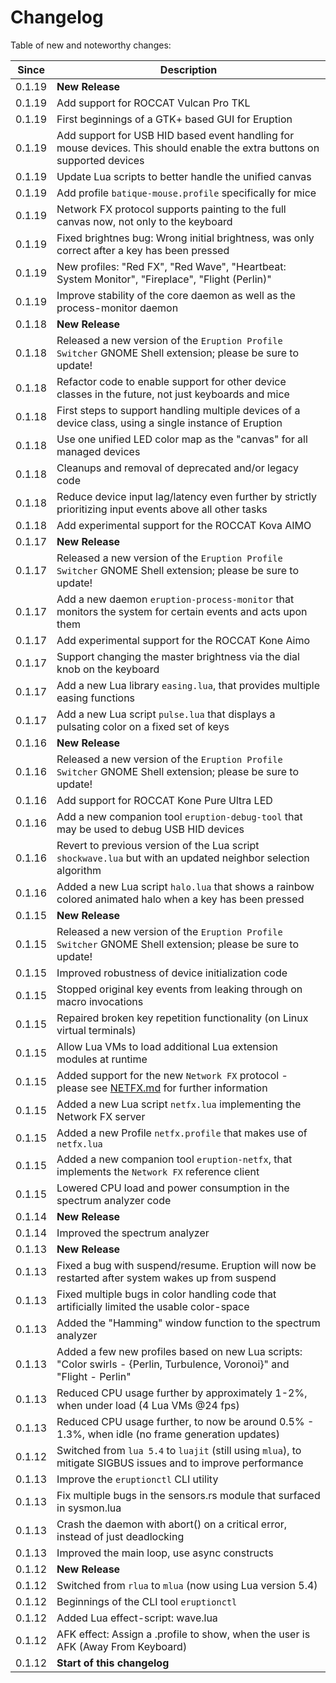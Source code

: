 # Changelog

Table of new and noteworthy changes:

| Since  | Description                                                                                                               |
| ------ | ------------------------------------------------------------------------------------------------------------------------- |
| 0.1.19 | __New Release__                                                                                                           |
| 0.1.19 | Add support for ROCCAT Vulcan Pro TKL                                                                                     |
| 0.1.19 | First beginnings of a GTK+ based GUI for Eruption                                                                         |
| 0.1.19 | Add support for USB HID based event handling for mouse devices. This should enable the extra buttons on supported devices |
| 0.1.19 | Update Lua scripts to better handle the unified canvas                                                                    |
| 0.1.19 | Add profile `batique-mouse.profile` specifically for mice                                                                 |
| 0.1.19 | Network FX protocol supports painting to the full canvas now, not only to the keyboard                                    |
| 0.1.19 | Fixed brightnes bug: Wrong initial brightness, was only correct after a key has been pressed                              |
| 0.1.19 | New profiles: "Red FX", "Red Wave", "Heartbeat: System Monitor", "Fireplace", "Flight (Perlin)"                           |
| 0.1.19 | Improve stability of the core daemon as well as the process-monitor daemon                                                |
| 0.1.18 | __New Release__                                                                                                           |
| 0.1.18 | Released a new version of the `Eruption Profile Switcher` GNOME Shell extension; please be sure to update!                |
| 0.1.18 | Refactor code to enable support for other device classes in the future, not just keyboards and mice                       |
| 0.1.18 | First steps to support handling multiple devices of a device class, using a single instance of Eruption                   |
| 0.1.18 | Use one unified LED color map as the "canvas" for all managed devices                                                     |
| 0.1.18 | Cleanups and removal of deprecated and/or legacy code                                                                     |
| 0.1.18 | Reduce device input lag/latency even further by strictly prioritizing input events above all other tasks                  |
| 0.1.18 | Add experimental support for the ROCCAT Kova AIMO                                                                         |
| 0.1.17 | __New Release__                                                                                                           |
| 0.1.17 | Released a new version of the `Eruption Profile Switcher` GNOME Shell extension; please be sure to update!                |
| 0.1.17 | Add a new daemon `eruption-process-monitor` that monitors the system for certain events and acts upon them                |
| 0.1.17 | Add experimental support for the ROCCAT Kone Aimo                                                                         |
| 0.1.17 | Support changing the master brightness via the dial knob on the keyboard                                                  |
| 0.1.17 | Add a new Lua library `easing.lua`, that provides multiple easing functions                                               |
| 0.1.17 | Add a new Lua script `pulse.lua` that displays a pulsating color on a fixed set of keys                                   |
| 0.1.16 | __New Release__                                                                                                           |
| 0.1.16 | Released a new version of the `Eruption Profile Switcher` GNOME Shell extension; please be sure to update!                |
| 0.1.16 | Add support for ROCCAT Kone Pure Ultra LED                                                                                |
| 0.1.16 | Add a new companion tool `eruption-debug-tool` that may be used to debug USB HID devices                                  |
| 0.1.16 | Revert to previous version of the Lua script `shockwave.lua` but with an updated neighbor selection algorithm             |
| 0.1.16 | Added a new Lua script `halo.lua` that shows a rainbow colored animated halo when a key has been pressed                  |
| 0.1.15 | __New Release__                                                                                                           |
| 0.1.15 | Released a new version of the `Eruption Profile Switcher` GNOME Shell extension; please be sure to update!                |
| 0.1.15 | Improved robustness of device initialization code                                                                         |
| 0.1.15 | Stopped original key events from leaking through on macro invocations                                                     |
| 0.1.15 | Repaired broken key repetition functionality (on Linux virtual terminals)                                                 |
| 0.1.15 | Allow Lua VMs to load additional Lua extension modules at runtime                                                         |
| 0.1.15 | Added support for the new `Network FX` protocol - please see [NETFX.md](./NETFX.md) for further information               |
| 0.1.15 | Added a new Lua script `netfx.lua` implementing the Network FX server                                                     |
| 0.1.15 | Added a new Profile `netfx.profile` that makes use of `netfx.lua`                                                         |
| 0.1.15 | Added a new companion tool `eruption-netfx`, that implements the `Network FX` reference client                            |
| 0.1.15 | Lowered CPU load and power consumption in the spectrum analyzer code                                                      |
| 0.1.14 | __New Release__                                                                                                           |
| 0.1.14 | Improved the spectrum analyzer                                                                                            |
| 0.1.13 | __New Release__                                                                                                           |
| 0.1.13 | Fixed a bug with suspend/resume. Eruption will now be restarted after system wakes up from suspend                        |
| 0.1.13 | Fixed multiple bugs in color handling code that artificially limited the usable color-space                               |
| 0.1.13 | Added the "Hamming" window function to the spectrum analyzer                                                              |
| 0.1.13 | Added a few new profiles based on new Lua scripts: "Color swirls - {Perlin, Turbulence, Voronoi}" and "Flight - Perlin"   |
| 0.1.13 | Reduced CPU usage further by approximately 1-2%, when under load (4 Lua VMs @24 fps)                                      |
| 0.1.13 | Reduced CPU usage further, to now be around 0.5% - 1.3%, when idle (no frame generation updates)                          |
| 0.1.12 | Switched from `lua 5.4` to `luajit` (still using `mlua`), to mitigate SIGBUS issues and to improve performance            |
| 0.1.13 | Improve the `eruptionctl` CLI utility                                                                                     |
| 0.1.13 | Fix multiple bugs in the sensors.rs module that surfaced in sysmon.lua                                                    |
| 0.1.13 | Crash the daemon with abort() on a critical error, instead of just deadlocking                                            |
| 0.1.13 | Improved the main loop, use async constructs                                                                              |
| 0.1.12 | __New Release__                                                                                                           |
| 0.1.12 | Switched from `rlua` to `mlua` (now using Lua version 5.4)                                                                |
| 0.1.12 | Beginnings of the CLI tool `eruptionctl`                                                                                  |
| 0.1.12 | Added Lua effect-script: wave.lua                                                                                         |
| 0.1.12 | AFK effect: Assign a .profile to show, when the user is AFK (Away From Keyboard)                                          |
| 0.1.12 | __Start of this changelog__                                                                                               |
